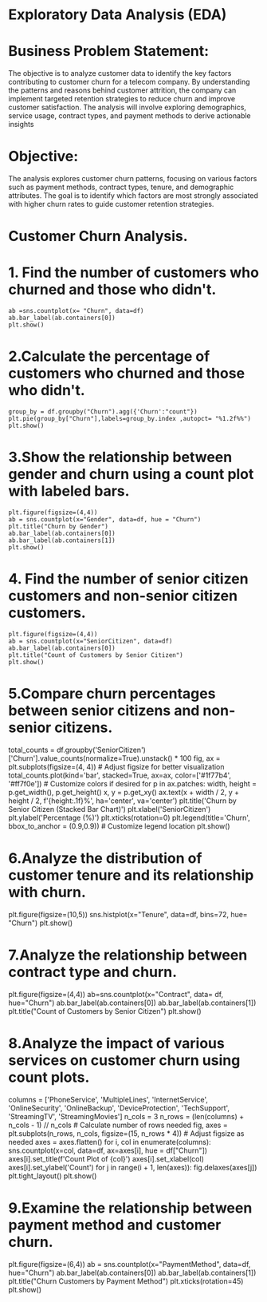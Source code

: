 # Exploratory Data Analysis (EDA)

# Business Problem Statement:
The objective is to analyze customer data to identify the key factors contributing to customer churn for a telecom company. By understanding the patterns and reasons behind customer attrition, the company can implement targeted retention strategies to reduce churn and improve customer satisfaction. The analysis will involve exploring demographics, service usage, contract types, and payment methods to derive actionable insights

# Objective:
 The analysis explores customer churn patterns, focusing on various factors such as payment methods, contract types, tenure, and demographic attributes. The goal is to identify which factors are most strongly associated with higher churn rates to guide customer retention strategies.
 
# Customer Churn Analysis.  

# 1. Find the number of customers who churned and those who didn't.
    ab =sns.countplot(x= "Churn", data=df)
    ab.bar_label(ab.containers[0])
    plt.show()

# 2.Calculate the percentage of customers who churned and those who didn't.
    group_by = df.groupby("Churn").agg({'Churn':"count"})
    plt.pie(group_by["Churn"],labels=group_by.index ,autopct= "%1.2f%%")
    plt.show()
    
# 3.Show the relationship between gender and churn using a count plot with labeled bars.
    plt.figure(figsize=(4,4))
    ab = sns.countplot(x="Gender", data=df, hue = "Churn")
    plt.title("Churn by Gender")
    ab.bar_label(ab.containers[0])
    ab.bar_label(ab.containers[1])
    plt.show() 

 # 4. Find the number of senior citizen customers and non-senior citizen customers.
    plt.figure(figsize=(4,4))
    ab = sns.countplot(x="SeniorCitizen", data=df)
    ab.bar_label(ab.containers[0])
    plt.title("Count of Customers by Senior Citizen")
    plt.show() 

 # 5.Compare churn percentages between senior citizens and non-senior citizens.
 
total_counts = df.groupby('SeniorCitizen')['Churn'].value_counts(normalize=True).unstack() * 100
fig, ax = plt.subplots(figsize=(4, 4))  # Adjust figsize for better visualization
total_counts.plot(kind='bar', stacked=True, ax=ax, color=['#1f77b4', '#ff7f0e'])  # Customize colors if desired
for p in ax.patches:
    width, height = p.get_width(), p.get_height()
    x, y = p.get_xy()
    ax.text(x + width / 2, y + height / 2, f'{height:.1f}%', ha='center', va='center')
plt.title('Churn by Senior Citizen (Stacked Bar Chart)')
plt.xlabel('SeniorCitizen')
plt.ylabel('Percentage (%)')
plt.xticks(rotation=0)
plt.legend(title='Churn', bbox_to_anchor = (0.9,0.9))  # Customize legend location
plt.show()

 # 6.Analyze the distribution of customer tenure and its relationship with churn.
plt.figure(figsize=(10,5))
sns.histplot(x="Tenure", data=df, bins=72, hue= "Churn")
plt.show()

 # 7.Analyze the relationship between contract type and churn. 
 plt.figure(figsize=(4,4))
ab=sns.countplot(x="Contract", data= df, hue="Churn")
ab.bar_label(ab.containers[0])
ab.bar_label(ab.containers[1])
plt.title("Count of Customers by Senior Citizen")
plt.show()

# 8.Analyze the impact of various services on customer churn using count plots.

columns = ['PhoneService', 'MultipleLines', 'InternetService', 'OnlineSecurity', 
           'OnlineBackup', 'DeviceProtection', 'TechSupport', 'StreamingTV', 'StreamingMovies']
n_cols = 3
n_rows = (len(columns) + n_cols - 1) // n_cols  # Calculate number of rows needed
fig, axes = plt.subplots(n_rows, n_cols, figsize=(15, n_rows * 4))  # Adjust figsize as needed
axes = axes.flatten()
for i, col in enumerate(columns):
    sns.countplot(x=col, data=df, ax=axes[i], hue = df["Churn"])
    axes[i].set_title(f'Count Plot of {col}')
    axes[i].set_xlabel(col)
    axes[i].set_ylabel('Count')
for j in range(i + 1, len(axes)):
    fig.delaxes(axes[j])
plt.tight_layout()
plt.show()


# 9.Examine the relationship between payment method and customer churn.
plt.figure(figsize=(6,4))
ab = sns.countplot(x="PaymentMethod", data=df, hue="Churn")
ab.bar_label(ab.containers[0])
ab.bar_label(ab.containers[1])
plt.title("Churn Customers by Payment Method")
plt.xticks(rotation=45)
plt.show()
